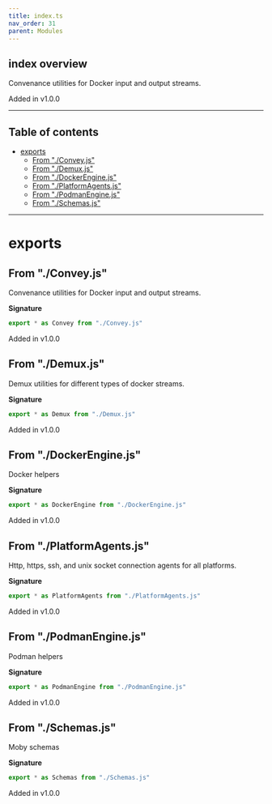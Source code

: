 ```yaml
---
title: index.ts
nav_order: 31
parent: Modules
---
```


## index overview

Convenance utilities for Docker input and output streams.

Added in v1.0.0

---

<h2 class="text-delta">Table of contents</h2>

- [exports](#exports)
  - [From "./Convey.js"](#from-conveyjs)
  - [From "./Demux.js"](#from-demuxjs)
  - [From "./DockerEngine.js"](#from-dockerenginejs)
  - [From "./PlatformAgents.js"](#from-platformagentsjs)
  - [From "./PodmanEngine.js"](#from-podmanenginejs)
  - [From "./Schemas.js"](#from-schemasjs)

---

# exports

## From "./Convey.js"

Convenance utilities for Docker input and output streams.

**Signature**

```ts
export * as Convey from "./Convey.js"
```

Added in v1.0.0

## From "./Demux.js"

Demux utilities for different types of docker streams.

**Signature**

```ts
export * as Demux from "./Demux.js"
```

Added in v1.0.0

## From "./DockerEngine.js"

Docker helpers

**Signature**

```ts
export * as DockerEngine from "./DockerEngine.js"
```

Added in v1.0.0

## From "./PlatformAgents.js"

Http, https, ssh, and unix socket connection agents for all platforms.

**Signature**

```ts
export * as PlatformAgents from "./PlatformAgents.js"
```

Added in v1.0.0

## From "./PodmanEngine.js"

Podman helpers

**Signature**

```ts
export * as PodmanEngine from "./PodmanEngine.js"
```

Added in v1.0.0

## From "./Schemas.js"

Moby schemas

**Signature**

```ts
export * as Schemas from "./Schemas.js"
```

Added in v1.0.0
